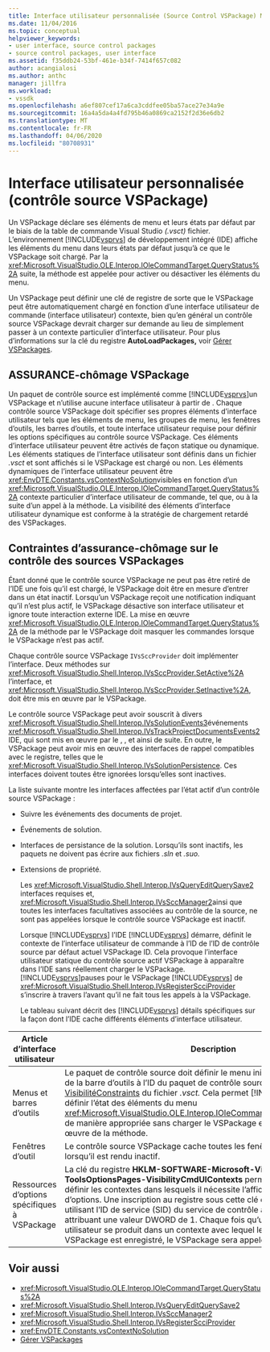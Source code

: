 ```yaml
---
title: Interface utilisateur personnalisée (Source Control VSPackage) Microsoft Docs
ms.date: 11/04/2016
ms.topic: conceptual
helpviewer_keywords:
- user interface, source control packages
- source control packages, user interface
ms.assetid: f35ddb24-53bf-461e-b34f-7414f657c082
author: acangialosi
ms.author: anthc
manager: jillfra
ms.workload:
- vssdk
ms.openlocfilehash: a6ef807cef17a6ca3cddfee05ba57ace27e34a9e
ms.sourcegitcommit: 16a4a5da4a4fd795b46a0869ca2152f2d36e6db2
ms.translationtype: MT
ms.contentlocale: fr-FR
ms.lasthandoff: 04/06/2020
ms.locfileid: "80708931"
---
```

# <a name="custom-user-interface-source-control-vspackage"></a>Interface utilisateur personnalisée (contrôle source VSPackage)
Un VSPackage déclare ses éléments de menu et leurs états par défaut par le biais de la table de commande Visual Studio *(.vsct)* fichier. L’environnement [!INCLUDE[vsprvs](../../code-quality/includes/vsprvs_md.md)] de développement intégré (IDE) affiche les éléments du menu dans leurs états par défaut jusqu’à ce que le VSPackage soit chargé. Par la <xref:Microsoft.VisualStudio.OLE.Interop.IOleCommandTarget.QueryStatus%2A> suite, la méthode est appelée pour activer ou désactiver les éléments du menu.

 Un VSPackage peut définir une clé de registre de sorte que le VSPackage peut être automatiquement chargé en fonction d’une interface utilisateur de commande (interface utilisateur) contexte, bien qu’en général un contrôle source VSPackage devrait charger sur demande au lieu de simplement passer à un contexte particulier d’interface utilisateur. Pour plus d’informations sur la clé du registre **AutoLoadPackages,** voir [Gérer VSPackages](../../extensibility/managing-vspackages.md).

## <a name="vspackage-ui"></a>ASSURANCE-chômage VSPackage
 Un paquet de contrôle source est implémenté comme [!INCLUDE[vsprvs](../../code-quality/includes/vsprvs_md.md)]un VSPackage et n’utilise aucune interface utilisateur à partir de . Chaque contrôle source VSPackage doit spécifier ses propres éléments d’interface utilisateur tels que les éléments de menu, les groupes de menu, les fenêtres d’outils, les barres d’outils, et toute interface utilisateur requise pour définir les options spécifiques au contrôle source VSPackage. Ces éléments d’interface utilisateur peuvent être activés de façon statique ou dynamique. Les éléments statiques de l’interface utilisateur sont définis dans un fichier *.vsct* et sont affichés si le VSPackage est chargé ou non. Les éléments dynamiques de l’interface utilisateur peuvent être <xref:EnvDTE.Constants.vsContextNoSolution>visibles en fonction d’un <xref:Microsoft.VisualStudio.OLE.Interop.IOleCommandTarget.QueryStatus%2A> contexte particulier d’interface utilisateur de commande, tel que, ou à la suite d’un appel à la méthode. La visibilité des éléments d’interface utilisateur dynamique est conforme à la stratégie de chargement retardé des VSPackages.

## <a name="ui-constraints-on-source-control-vspackages"></a>Contraintes d’assurance-chômage sur le contrôle des sources VSPackages
 Étant donné que le contrôle source VSPackage ne peut pas être retiré de l’IDE une fois qu’il est chargé, le VSPackage doit être en mesure d’entrer dans un état inactif. Lorsqu’un VSPackage reçoit une notification indiquant qu’il n’est plus actif, le VSPackage désactive son interface utilisateur et ignore toute interaction externe IDE. La mise en œuvre <xref:Microsoft.VisualStudio.OLE.Interop.IOleCommandTarget.QueryStatus%2A> de la méthode par le VSPackage doit masquer les commandes lorsque le VSPackage n’est pas actif.

 Chaque contrôle source VSPackage `IVsSccProvider` doit implémenter l’interface. Deux méthodes sur <xref:Microsoft.VisualStudio.Shell.Interop.IVsSccProvider.SetActive%2A> l’interface, et <xref:Microsoft.VisualStudio.Shell.Interop.IVsSccProvider.SetInactive%2A>, doit être mis en œuvre par le VSPackage.

 Le contrôle source VSPackage peut avoir souscrit à divers <xref:Microsoft.VisualStudio.Shell.Interop.IVsSolutionEvents3>événements <xref:Microsoft.VisualStudio.Shell.Interop.IVsTrackProjectDocumentsEvents2>IDE, qui sont mis en œuvre par le , , et ainsi de suite. En outre, le VSPackage peut avoir mis en œuvre des interfaces de rappel compatibles avec le registre, telles que le <xref:Microsoft.VisualStudio.Shell.Interop.IVsSolutionPersistence>. Ces interfaces doivent toutes être ignorées lorsqu’elles sont inactives.

 La liste suivante montre les interfaces affectées par l’état actif d’un contrôle source VSPackage :

- Suivre les événements des documents de projet.

- Événements de solution.

- Interfaces de persistance de la solution. Lorsqu’ils sont inactifs, les paquets ne doivent pas écrire aux fichiers *.sln* et *.suo.*

- Extensions de propriété.

  Les <xref:Microsoft.VisualStudio.Shell.Interop.IVsQueryEditQuerySave2> interfaces requises et, <xref:Microsoft.VisualStudio.Shell.Interop.IVsSccManager2>ainsi que toutes les interfaces facultatives associées au contrôle de la source, ne sont pas appelées lorsque le contrôle source VSPackage est inactif.

  Lorsque [!INCLUDE[vsprvs](../../code-quality/includes/vsprvs_md.md)] l’IDE [!INCLUDE[vsprvs](../../code-quality/includes/vsprvs_md.md)] démarre, définit le contexte de l’interface utilisateur de commande à l’ID de l’ID de contrôle source par défaut actuel VSPackage ID. Cela provoque l’interface utilisateur statique du contrôle source actif VSPackage à apparaître dans l’IDE sans réellement charger le VSPackage. [!INCLUDE[vsprvs](../../code-quality/includes/vsprvs_md.md)]pauses pour le VSPackage [!INCLUDE[vsprvs](../../code-quality/includes/vsprvs_md.md)] de <xref:Microsoft.VisualStudio.Shell.Interop.IVsRegisterScciProvider> s’inscrire à travers l’avant qu’il ne fait tous les appels à la VSPackage.

  Le tableau suivant décrit des [!INCLUDE[vsprvs](../../code-quality/includes/vsprvs_md.md)] détails spécifiques sur la façon dont l’IDE cache différents éléments d’interface utilisateur.

| Article d’interface utilisateur | Description |
| - | - |
| Menus et barres d’outils | Le paquet de contrôle source doit définir le menu initial et les états de visibilité de la barre d’outils à l’ID du paquet de contrôle source dans la section [VisibilitéConstraints](../../extensibility/visibilityconstraints-element.md) du fichier *.vsct.* Cela permet [!INCLUDE[vsprvs](../../code-quality/includes/vsprvs_md.md)] à l’IDE de définir l’état des éléments du menu <xref:Microsoft.VisualStudio.OLE.Interop.IOleCommandTarget.QueryStatus%2A> de manière appropriée sans charger le VSPackage et appeler une mise en œuvre de la méthode. |
| Fenêtres d’outil | Le contrôle source VSPackage cache toutes les fenêtres d’outils qu’il possède lorsqu’il est rendu inactif. |
| Ressources d’options spécifiques à VSPackage | La clé du registre **HKLM-SOFTWARE-Microsoft-VisualStudio-X.Y-ToolsOptionsPages-VisibilityCmdUIContexts** permet à un VSPackage de définir les contextes dans lesquels il nécessite l’affichage de ses pages d’options. Une inscription au registre sous cette clé devrait être créée en utilisant l’ID de service (SID) du service de contrôle à la source et en lui attribuant une valeur DWORD de 1. Chaque fois qu’un événement d’interface utilisateur se produit dans un contexte avec lequel le contrôle source VSPackage est enregistré, le VSPackage sera appelé s’il est actif. |

## <a name="see-also"></a>Voir aussi
- <xref:Microsoft.VisualStudio.OLE.Interop.IOleCommandTarget.QueryStatus%2A>
- <xref:Microsoft.VisualStudio.Shell.Interop.IVsQueryEditQuerySave2>
- <xref:Microsoft.VisualStudio.Shell.Interop.IVsSccManager2>
- <xref:Microsoft.VisualStudio.Shell.Interop.IVsRegisterScciProvider>
- <xref:EnvDTE.Constants.vsContextNoSolution>
- [Gérer VSPackages](../../extensibility/managing-vspackages.md)
